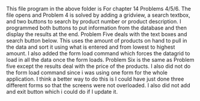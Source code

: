 
This file program in the above folder is For chapter 14 Problems 4/5/6.
The file opens and Problem 4 is solved by adding a gridview, a search textbox, and two buttons to search by product number or product description.
I programmed both buttons to put information from the database and then display the results at the end.
Problem Five deals with the text boxes and search button below. This uses the amount of products on hand to pull in the data and sort it using what is entered and from lowest to highest amount.
I also added the form load command which forces the datagrid to load in all the data once the form loads. 
Problem Six is the same as Problem five except the results deal with the price of the products. I also did not do the form load command since i was using one form for the whole application.
I think a better way to do this is I could have just done three different forms so that the screens were not overloaded. I also did not add and exit button which i could do if I update it.
